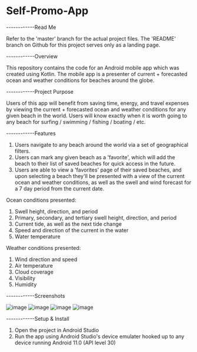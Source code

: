 # Self-Promo-App
------------Read Me

Refer to the 'master' branch for the actual project files. The 'README' branch on Github for this project serves only as a landing page.

------------Overview

This repository contains the code for an Android mobile app which was created using Kotlin. The mobile app is a presenter of current + forecasted ocean and weather conditions for beaches around the globe.

------------Project Purpose

Users of this app will benefit from saving time, energy, and travel expenses by viewing the current + forecasted ocean and weather conditions for any given beach in the world. Users will know exactly when it is worth going to any beach for surfing / swimming / fishing / boating / etc. 

------------Features

1. Users navigate to any beach around the world via a set of geographical filters. 
2. Users can mark any given beach as a 'favorite', which will add the beach to their list of saved beaches for quick access in the future.
3. Users are able to view a 'favorites' page of their saved beaches, and upon selecting a beach they'll be presented with a view of the current ocean and weather conditions, as well as the swell and wind forecast for a 7 day period from the current date.

Ocean conditions presented:
1. Swell height, direction, and period
2. Primary, secondary, and tertiary swell height, direction, and period
3. Current tide, as well as the next tide change
4. Speed and direction of the current in the water
5. Water temperature

Weather conditions presented:
1. Wind direction and speed
2. Air temperature
3. Cloud coverage
4. Visibility
5. Humidity

------------Screenshots

![image](https://user-images.githubusercontent.com/108777490/177670298-f7dc8458-3004-4b50-860b-0507a970e6b2.png)
![image](https://user-images.githubusercontent.com/108777490/177670377-1cac3e65-366b-49b9-81ef-7eeb7c60059d.png)
![image](https://user-images.githubusercontent.com/108777490/177670434-ba7adb23-c2cd-4992-aca1-7735b59ca414.png)
![image](https://user-images.githubusercontent.com/108777490/177670618-4c35f3df-2682-407c-9d45-6ece45390708.png)

------------Setup & Install
1. Open the project in Android Studio
2. Run the app using Android Studio's device emulater hooked up to any device running Android 11.0 (API level 30)
